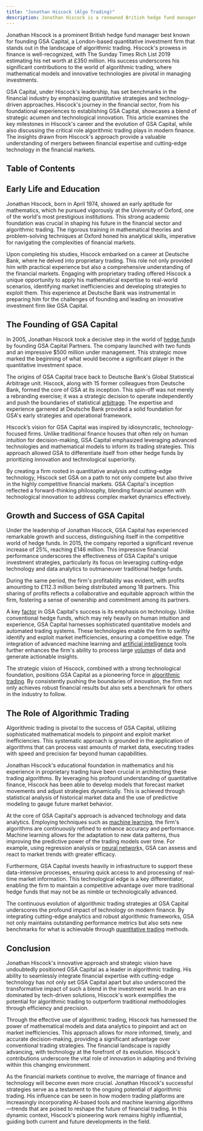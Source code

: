 ```yaml
---
title: "Jonathan Hiscock (Algo Trading)"
description: Jonathan Hiscock is a renowned British hedge fund manager and founder of GSA Capital, a leading London-based quantitative investment firm excelling in algorithmic trading. Esteemed for his financial acumen, Hiscock's net worth was estimated at £350 million by The Sunday Times Rich List 2019. With a strong foundation in mathematics from the University of Oxford, Hiscock developed his expertise at Deutsche Bank before establishing GSA Capital in 2005. The firm, which emphasizes quantitative strategies and cutting-edge technology, has achieved extraordinary growth and success under Hiscock's leadership. This article explores Hiscock's journey, the founding and growth of GSA Capital, and the pivotal role of algorithmic trading in modern finance.
---
```






Jonathan Hiscock is a prominent British hedge fund manager best known for founding GSA Capital, a London-based quantitative investment firm that stands out in the landscape of algorithmic trading. Hiscock's prowess in finance is well-recognized, with The Sunday Times Rich List 2019 estimating his net worth at £350 million. His success underscores his significant contributions to the world of algorithmic trading, where mathematical models and innovative technologies are pivotal in managing investments.

GSA Capital, under Hiscock's leadership, has set benchmarks in the financial industry by emphasizing quantitative strategies and technology-driven approaches. Hiscock's journey in the financial sector, from his foundational experiences to establishing GSA Capital, showcases a blend of strategic acumen and technological innovation. This article examines the key milestones in Hiscock's career and the evolution of GSA Capital, while also discussing the critical role algorithmic trading plays in modern finance. The insights drawn from Hiscock's approach provide a valuable understanding of mergers between financial expertise and cutting-edge technology in the financial markets.


## Table of Contents

## Early Life and Education

Jonathan Hiscock, born in April 1974, showed an early aptitude for mathematics, which he pursued vigorously at the University of Oxford, one of the world's most prestigious institutions. This strong academic foundation was crucial in shaping his future in the financial sector and algorithmic trading. The rigorous training in mathematical theories and problem-solving techniques at Oxford honed his analytical skills, imperative for navigating the complexities of financial markets.

Upon completing his studies, Hiscock embarked on a career at Deutsche Bank, where he delved into proprietary trading. This role not only provided him with practical experience but also a comprehensive understanding of the financial markets. Engaging with proprietary trading offered Hiscock a unique opportunity to apply his mathematical expertise to real-world scenarios, identifying market inefficiencies and developing strategies to exploit them. This experience at Deutsche Bank was instrumental in preparing him for the challenges of founding and leading an innovative investment firm like GSA Capital.


## The Founding of GSA Capital

In 2005, Jonathan Hiscock took a decisive step in the world of [hedge fund](/wiki/hedge-fund-trading-strategies)s by founding GSA Capital Partners. The company launched with two funds and an impressive $500 million under management. This strategic move marked the beginning of what would become a significant player in the quantitative investment space.

The origins of GSA Capital trace back to Deutsche Bank's Global Statistical Arbitrage unit. Hiscock, along with 15 former colleagues from Deutsche Bank, formed the core of GSA at its inception. This spin-off was not merely a rebranding exercise; it was a strategic decision to operate independently and push the boundaries of statistical [arbitrage](/wiki/arbitrage). The expertise and experience garnered at Deutsche Bank provided a solid foundation for GSA's early strategies and operational framework.

Hiscock’s vision for GSA Capital was inspired by idiosyncratic, technology-focused firms. Unlike traditional finance houses that often rely on human intuition for decision-making, GSA Capital emphasized leveraging advanced technologies and mathematical models to inform its trading strategies. This approach allowed GSA to differentiate itself from other hedge funds by prioritizing innovation and technological superiority.

By creating a firm rooted in quantitative analysis and cutting-edge technology, Hiscock set GSA on a path to not only compete but also thrive in the highly competitive financial markets. GSA Capital's inception reflected a forward-thinking philosophy, blending financial acumen with technological innovation to address complex market dynamics effectively.


## Growth and Success of GSA Capital

Under the leadership of Jonathan Hiscock, GSA Capital has experienced remarkable growth and success, distinguishing itself in the competitive world of hedge funds. In 2015, the company reported a significant revenue increase of 25%, reaching £146 million. This impressive financial performance underscores the effectiveness of GSA Capital's unique investment strategies, particularly its focus on leveraging cutting-edge technology and data analytics to outmaneuver traditional hedge funds.

During the same period, the firm's profitability was evident, with profits amounting to £112.3 million being distributed among 18 partners. This sharing of profits reflects a collaborative and equitable approach within the firm, fostering a sense of ownership and commitment among its partners.

A key [factor](/wiki/factor-investing) in GSA Capital's success is its emphasis on technology. Unlike conventional hedge funds, which may rely heavily on human intuition and experience, GSA Capital harnesses sophisticated quantitative models and automated trading systems. These technologies enable the firm to swiftly identify and exploit market inefficiencies, ensuring a competitive edge. The integration of advanced machine learning and [artificial intelligence](/wiki/ai-artificial-intelligence) tools further enhances the firm's ability to process large [volume](/wiki/volume-trading-strategy)s of data and generate actionable insights.

The strategic vision of Hiscock, combined with a strong technological foundation, positions GSA Capital as a pioneering force in [algorithmic trading](/wiki/algorithmic-trading). By consistently pushing the boundaries of innovation, the firm not only achieves robust financial results but also sets a benchmark for others in the industry to follow.


## The Role of Algorithmic Trading

Algorithmic trading is pivotal to the success of GSA Capital, utilizing sophisticated mathematical models to pinpoint and exploit market inefficiencies. This systematic approach is grounded in the application of algorithms that can process vast amounts of market data, executing trades with speed and precision far beyond human capabilities.

Jonathan Hiscock's educational foundation in mathematics and his experience in proprietary trading have been crucial in architecting these trading algorithms. By leveraging his profound understanding of quantitative finance, Hiscock has been able to develop models that forecast market movements and adjust strategies dynamically. This is achieved through statistical analysis of historical market data and the use of predictive modeling to gauge future market behavior.

At the core of GSA Capital's approach is advanced technology and data analytics. Employing techniques such as [machine learning](/wiki/machine-learning), the firm's algorithms are continuously refined to enhance accuracy and performance. Machine learning allows for the adaptation to new data patterns, thus improving the predictive power of the trading models over time. For example, using regression analysis or [neural network](/wiki/neural-network)s, GSA can assess and react to market trends with greater efficacy.

Furthermore, GSA Capital invests heavily in infrastructure to support these data-intensive processes, ensuring quick access to and processing of real-time market information. This technological edge is a key differentiator, enabling the firm to maintain a competitive advantage over more traditional hedge funds that may not be as nimble or technologically advanced.

The continuous evolution of algorithmic trading strategies at GSA Capital underscores the profound impact of technology on modern finance. By integrating cutting-edge analytics and robust algorithmic frameworks, GSA not only maintains outstanding performance metrics but also sets new benchmarks for what is achievable through [quantitative trading](/wiki/quantitative-trading) methods.


## Conclusion

Jonathan Hiscock's innovative approach and strategic vision have undoubtedly positioned GSA Capital as a leader in algorithmic trading. His ability to seamlessly integrate financial expertise with cutting-edge technology has not only set GSA Capital apart but also underscored the transformative impact of such a blend in the investment world. In an era dominated by tech-driven solutions, Hiscock's work exemplifies the potential for algorithmic trading to outperform traditional methodologies through efficiency and precision.

Through the effective use of algorithmic trading, Hiscock has harnessed the power of mathematical models and data analytics to pinpoint and act on market inefficiencies. This approach allows for more informed, timely, and accurate decision-making, providing a significant advantage over conventional trading strategies. The financial landscape is rapidly advancing, with technology at the forefront of its evolution. Hiscock's contributions underscore the vital role of innovation in adapting and thriving within this changing environment.

As the financial markets continue to evolve, the marriage of finance and technology will become even more crucial. Jonathan Hiscock's successful strategies serve as a testament to the ongoing potential of algorithmic trading. His influence can be seen in how modern trading platforms are increasingly incorporating AI-based tools and machine learning algorithms—trends that are poised to reshape the future of financial trading. In this dynamic context, Hiscock's pioneering work remains highly influential, guiding both current and future developments in the field.



